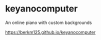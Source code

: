 # keyanocomputer

An online piano with custom backgrounds

https://berkm125.github.io/keyanocomputer
